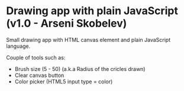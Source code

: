 # Drawing app with plain JavaScript (v1.0 - Arseni Skobelev)
Small drawing app with HTML canvas element and plain JavaScript language.

Couple of tools such as: 
  * Brush size (5 - 50) (a.k.a Radius of the cricles drawn)
  * Clear canvas button
  * Color picker (HTML5 input type = color)
